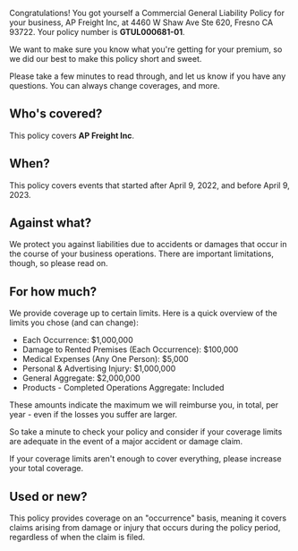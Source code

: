Congratulations! You got yourself a Commercial General Liability Policy for your business, AP Freight Inc, at 4460 W Shaw Ave Ste 620, Fresno CA 93722. Your policy number is **GTUL000681-01**.

We want to make sure you know what you're getting for your premium, so we did our best to make this policy short and sweet.

Please take a few minutes to read through, and let us know if you have any questions. You can always change coverages, and more.

## Who's covered?
This policy covers **AP Freight Inc**.

## When?
This policy covers events that started after April 9, 2022, and before April 9, 2023.

## Against what?
We protect you against liabilities due to accidents or damages that occur in the course of your business operations. There are important limitations, though, so please read on.

## For how much?
We provide coverage up to certain limits. Here is a quick overview of the limits you chose (and can change):

- Each Occurrence: $1,000,000
- Damage to Rented Premises (Each Occurrence): $100,000
- Medical Expenses (Any One Person): $5,000
- Personal & Advertising Injury: $1,000,000
- General Aggregate: $2,000,000
- Products - Completed Operations Aggregate: Included

These amounts indicate the maximum we will reimburse you, in total, per year - even if the losses you suffer are larger.

So take a minute to check your policy and consider if your coverage limits are adequate in the event of a major accident or damage claim.

If your coverage limits aren't enough to cover everything, please increase your total coverage.

## Used or new?
This policy provides coverage on an "occurrence" basis, meaning it covers claims arising from damage or injury that occurs during the policy period, regardless of when the claim is filed.